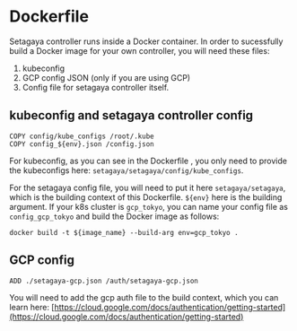 # Dockerfile

Setagaya controller runs inside a Docker container. In order to sucessfully build a Docker image for your own controller, you will need these files:

1. kubeconfig
2. GCP config JSON (only if you are using GCP)
3. Config file for setagaya controller itself.

## kubeconfig and setagaya controller config

```
COPY config/kube_configs /root/.kube
COPY config_${env}.json /config.json
```

For kubeconfig, as you can see in the Dockerfile , you only need to provide the kubeconfigs here: `setagaya/setagaya/config/kube_configs`.

For the setagaya config file, you will need to put it here `setagaya/setagaya`, which is the building context of this Dockerfile. `${env}` here is the building argument. If your k8s cluster is `gcp_tokyo`, you can name your config file as `config_gcp_tokyo` and build the Docker image as follows:

`docker build -t ${image_name} --build-arg env=gcp_tokyo .`

## GCP config

```
ADD ./setagaya-gcp.json /auth/setagaya-gcp.json
```

You will need to add the gcp auth file to the build context, which you can learn here: [https://cloud.google.com/docs/authentication/getting-started](https://cloud.google.com/docs/authentication/getting-started)